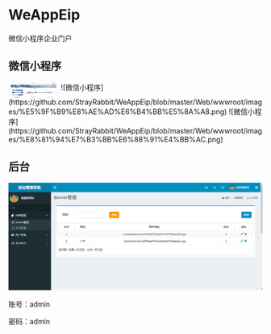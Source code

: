 # WeAppEip
微信小程序企业门户

## 微信小程序
<img src="https://github.com/StrayRabbit/WeAppEip/blob/master/Web/wwwroot/images/%E5%85%AC%E5%8F%B8%E7%9B%9B%E5%86%B5.png" width="100" height="30" align="middle" />
![微信小程序](https://github.com/StrayRabbit/WeAppEip/blob/master/Web/wwwroot/images/%E5%9F%B9%E8%AE%AD%E6%B4%BB%E5%8A%A8.png)
![微信小程序](https://github.com/StrayRabbit/WeAppEip/blob/master/Web/wwwroot/images/%E8%81%94%E7%B3%BB%E6%88%91%E4%BB%AC.png)

## 后台
![后台](https://github.com/StrayRabbit/WeAppEip/blob/master/Web/wwwroot/images/%E5%90%8E%E5%8F%B0.png)


账号：admin

密码：admin

